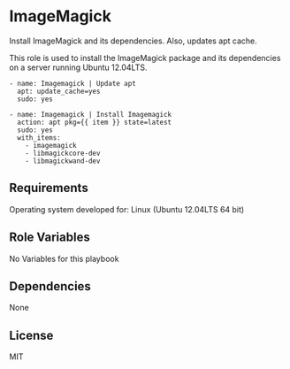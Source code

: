 ImageMagick
========

Install ImageMagick and its dependencies.  Also, updates apt cache.

This role is used to install the ImageMagick package and its dependencies on a server running Ubuntu 12.04LTS.

```
- name: Imagemagick | Update apt
  apt: update_cache=yes
  sudo: yes

- name: Imagemagick | Install Imagemagick
  action: apt pkg={{ item }} state=latest
  sudo: yes
  with_items:
    - imagemagick
    - libmagickcore-dev
    - libmagickwand-dev
```

Requirements
-----------
Operating system developed for: Linux (Ubuntu 12.04LTS 64 bit)

Role Variables
-----------
No Variables for this playbook

Dependencies
-----------
None

License
-----------
MIT
